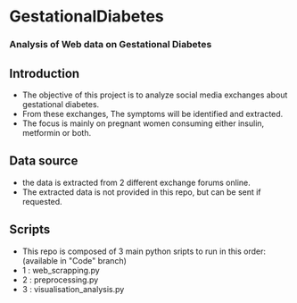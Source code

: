 # GestationalDiabetes
### Analysis of Web data on Gestational Diabetes

## Introduction
* The objective of this project is to analyze social media exchanges about gestational diabetes.
* From these exchanges, The symptoms will be identified and extracted.
* The focus is mainly on pregnant women consuming either insulin, metformin or both.

## Data source
* the data is extracted from 2 different exchange forums online.
* The extracted data is not provided in this repo, but can be sent if requested.

## Scripts
* This repo is composed of 3 main python sripts to run in this order: (available in "Code" branch)
* 1 : web_scrapping.py
* 2 : preprocessing.py
* 3 : visualisation_analysis.py
